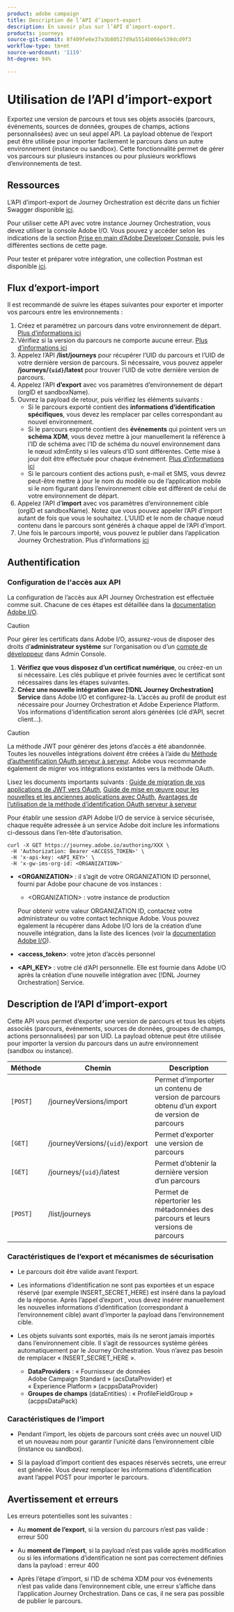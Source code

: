 ```yaml
---
product: adobe campaign
title: Description de l’API d’import-export
description: En savoir plus sur l’API d’import-export.
products: journeys
source-git-commit: 8f409fe6e37a3b80527d9a5514b066e539dcd9f3
workflow-type: tm+mt
source-wordcount: '1119'
ht-degree: 94%

---
```



# Utilisation de l’API d’import-export

Exportez une version de parcours et tous ses objets associés (parcours, événements, sources de données, groupes de champs, actions personnalisées) avec un seul appel API. La payload obtenue de l’export peut être utilisée pour importer facilement le parcours dans un autre environnement (instance ou sandbox).
Cette fonctionnalité permet de gérer vos parcours sur plusieurs instances ou pour plusieurs workflows d’environnements de test.


## Ressources

L’API d’import-export de Journey Orchestration est décrite dans un fichier Swagger disponible [ici](https://adobedocs.github.io/JourneyAPI/docs/).

Pour utiliser cette API avec votre instance Journey Orchestration, vous devez utiliser la console Adobe I/O. Vous pouvez y accéder selon les indications de la section [Prise en main d’Adobe Developer Console](https://www.adobe.io/apis/experienceplatform/console/docs.html#!AdobeDocs/adobeio-console/master/getting-started.md), puis les différentes sections de cette page.

Pour tester et préparer votre intégration, une collection Postman est disponible [ici](https://raw.githubusercontent.com/AdobeDocs/JourneyAPI/master/postman-collections/Journey-Orchestration_Export-import-API_postman-collection.json).


## Flux d’export-import

Il est recommandé de suivre les étapes suivantes pour exporter et importer vos parcours entre les environnements :

1. Créez et paramétrez un parcours dans votre environnement de départ. [Plus d’informations ici](https://experienceleague.adobe.com/docs/journeys/using/building-journeys/about-journey-building/journey.html?lang=fr)
1. Vérifiez si la version du parcours ne comporte aucune erreur. [Plus d’informations ici](https://experienceleague.adobe.com/docs/journeys/using/building-journeys/testing-the-journey.html?lang=fr)
1. Appelez l’API **/list/journeys** pour récupérer l’UID du parcours et l’UID de votre dernière version de parcours. Si nécessaire, vous pouvez appeler **/journeys/`{uid}`/latest** pour trouver l’UID de votre dernière version de parcours.
1. Appelez l’API **d’export** avec vos paramètres d’environnement de départ (orgID et sandboxName).
1. Ouvrez la payload de retour, puis vérifiez les éléments suivants :
   * Si le parcours exporté contient des **informations d’identification spécifiques**, vous devez les remplacer par celles correspondant au nouvel environnement.
   * Si le parcours exporté contient des **événements** qui pointent vers un **schéma XDM**, vous devez mettre à jour manuellement la référence à l’ID de schéma avec l’ID de schéma du nouvel environnement dans le nœud xdmEntity si les valeurs d’ID sont différentes. Cette mise à jour doit être effectuée pour chaque événement. [Plus d’informations ici](https://experienceleague.adobe.com/docs/journeys/using/events-journeys/experience-event-schema.html?lang=fr)
   * Si le parcours contient des actions push, e-mail et SMS, vous devrez peut-être mettre à jour le nom du modèle ou de l’application mobile si le nom figurant dans l’environnement cible est différent de celui de votre environnement de départ.
1. Appelez l’API d’**import** avec vos paramètres d’environnement cible (orgID et sandboxName). Notez que vous pouvez appeler l’API d’import autant de fois que vous le souhaitez. L’UUID et le nom de chaque nœud contenu dans le parcours sont générés à chaque appel de l’API d’import.
1. Une fois le parcours importé, vous pouvez le publier dans l’application Journey Orchestration. Plus d’informations [ici](https://experienceleague.adobe.com/docs/journeys/using/building-journeys/publishing-the-journey.html?lang=fr)


## Authentification

### Configuration de l&#39;accès aux API

La configuration de l’accès aux API Journey Orchestration est effectuée comme suit. Chacune de ces étapes est détaillée dans la [documentation Adobe I/O](https://www.adobe.io/authentication/auth-methods.html#!AdobeDocs/adobeio-auth/master/AuthenticationOverview/ServiceAccountIntegration.md).

>[!CAUTION]
>
>Pour gérer les certificats dans Adobe I/O, assurez-vous de disposer des droits d’<b>administrateur système</b> sur l’organisation ou d’un [compte de développeur](https://helpx.adobe.com/fr/enterprise/using/manage-developers.html) dans Admin Console.

1. **Vérifiez que vous disposez d’un certificat numérique**, ou créez-en un si nécessaire. Les clés publique et privée fournies avec le certificat sont nécessaires dans les étapes suivantes.
1. **Créez une nouvelle intégration avec [!DNL Journey Orchestration] Service** dans Adobe I/O et configurez-la. L’accès au profil de produit est nécessaire pour Journey Orchestration et Adobe Experience Platform. Vos informations d’identification seront alors générées (clé d’API, secret client...).

>[!CAUTION]
>
>La méthode JWT pour générer des jetons d’accès a été abandonnée. Toutes les nouvelles intégrations doivent être créées à l’aide du [Méthode d’authentification OAuth serveur à serveur](https://experienceleague.adobe.com/docs/experience-platform/landing/platform-apis/api-authentication.html#select-oauth-server-to-server). Adobe vous recommande également de migrer vos intégrations existantes vers la méthode OAuth.
>
>Lisez les documents importants suivants :
>[Guide de migration de vos applications de JWT vers OAuth](https://developer.adobe.com/developer-console/docs/guides/authentication/ServerToServerAuthentication/migration/),
>[Guide de mise en œuvre pour les nouvelles et les anciennes applications avec OAuth](https://developer.adobe.com/developer-console/docs/guides/authentication/ServerToServerAuthentication/implementation/),
>[Avantages de l’utilisation de la méthode d’identification OAuth serveur à serveur](https://developer.adobe.com/developer-console/docs/guides/authentication/ServerToServerAuthentication/migration/#why-oauth-server-to-server-credentials)


Pour établir une session d’API Adobe I/O de service à service sécurisée, chaque requête adressée à un service Adobe doit inclure les informations ci-dessous dans l’en-tête d’autorisation.

```
curl -X GET https://journey.adobe.io/authoring/XXX \
 -H 'Authorization: Bearer <ACCESS_TOKEN>' \
 -H 'x-api-key: <API_KEY>' \
 -H 'x-gw-ims-org-id: <ORGANIZATION>'
```

* **&lt;ORGANIZATION>** : il s’agit de votre ORGANIZATION ID personnel, fourni par Adobe pour chacune de vos instances :

   * &lt;ORGANIZATION> : votre instance de production

  Pour obtenir votre valeur ORGANIZATION ID, contactez votre administrateur ou votre contact technique Adobe. Vous pouvez également la récupérer dans Adobe I/O lors de la création d’une nouvelle intégration, dans la liste des licences (voir la [documentation Adobe I/O](https://www.adobe.io/authentication.html)).

* **&lt;access_token>**: votre jeton d’accès personnel

* **&lt;API_KEY>** : votre clé d’API personnelle. Elle est fournie dans Adobe I/O après la création d’une nouvelle intégration avec [!DNL Journey Orchestration] Service.



## Description de l’API d’import-export

Cette API vous permet d’exporter une version de parcours et tous les objets associés (parcours, événements, sources de données, groupes de champs, actions personnalisées) par son UID.
La payload obtenue peut être utilisée pour importer la version du parcours dans un autre environnement (sandbox ou instance).

| Méthode | Chemin | Description |
|---|---|---|
| `[POST]` | /journeyVersions/import | Permet d’importer un contenu de version de parcours obtenu d’un export de version de parcours |
| `[GET]` | /journeyVersions/`{uid}`/export | Permet d’exporter une version de parcours |
| `[GET]` | /journeys/`{uid}`/latest | Permet d’obtenir la dernière version d’un parcours |
| `[POST]` | /list/journeys | Permet de répertorier les métadonnées des parcours et leurs versions de parcours |


### Caractéristiques de l’export et mécanismes de sécurisation

* Le parcours doit être valide avant l’export.

* Les informations d’identification ne sont pas exportées et un espace réservé (par exemple INSERT_SECRET_HERE) est inséré dans la payload de la réponse.
Après l’appel d’export , vous devez insérer manuellement les nouvelles informations d’identification (correspondant à l’environnement cible) avant d’importer la payload dans l’environnement cible.

* Les objets suivants sont exportés, mais ils ne seront jamais importés dans l’environnement cible. Il s’agit de ressources système gérées automatiquement par le Journey Orchestration. Vous n’avez pas besoin de remplacer « INSERT_SECRET_HERE ».
   * **DataProviders** : « Fournisseur de données Adobe Campaign Standard » (acsDataProvider) et « Experience Platform » (acppsDataProvider)
   * **Groupes de champs** (dataEntities) : « ProfileFieldGroup » (acppsDataPack)



### Caractéristiques de l’import

* Pendant l’import, les objets de parcours sont créés avec un nouvel UID et un nouveau nom pour garantir l’unicité dans l’environnement cible (instance ou sandbox).

* Si la payload d’import contient des espaces réservés secrets, une erreur est générée. Vous devez remplacer les informations d’identification avant l’appel POST pour importer le parcours.

## Avertissement et erreurs

Les erreurs potentielles sont les suivantes :

* Au **moment de l’export**, si la version du parcours n’est pas valide : erreur 500

* Au **moment de l’import**, si la payload n’est pas valide après modification ou si les informations d’identification ne sont pas correctement définies dans la payload : erreur 400

* Après l’étape d’import, si l’ID de schéma XDM pour vos événements n’est pas valide dans l’environnement cible, une erreur s’affiche dans l’application Journey Orchestration. Dans ce cas, il ne sera pas possible de publier le parcours.